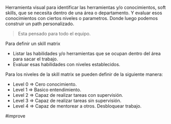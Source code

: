 Herramienta visual para identificar las herramientas y/o conocimientos, soft skills, que se necesita dentro de una área o departamento. Y evaluar esos conocimientos con ciertos niveles o parametros. Donde luego podemos construir un path personalizado.

> Esta pensado para todo el equipo.

Para definir un skill matrix

- Listar las habilidades y/o herramientas que se ocupan dentro del área para sacar el trabajo.
- Evaluar esas habilidades con niveles establecidos.

Para los niveles de la skill matrix se pueden definir de la siguiente manera:

- Level 0 ⇒ Cero conocimiento.
- Level 1 ⇒ Basico entendimiento.
- Level 2 ⇒ Capaz de realizar tareas con supervisión.
- Level 3 ⇒ Capaz de realizar tareas sin supervisión.
- Level 4 ⇒ Capaz de mentorear a otros. Desbloquear trabajo.

#improve 
